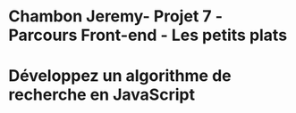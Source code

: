 # Chambon Jeremy- Projet 7 -Parcours Front-end - Les petits plats
# Développez un algorithme de recherche en JavaScript